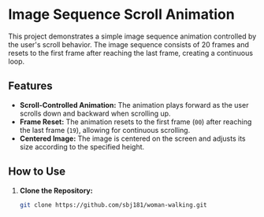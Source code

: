 # Image Sequence Scroll Animation

This project demonstrates a simple image sequence animation controlled by the user's scroll behavior. The image sequence consists of 20 frames and resets to the first frame after reaching the last frame, creating a continuous loop.

## Features

- **Scroll-Controlled Animation:** The animation plays forward as the user scrolls down and backward when scrolling up.
- **Frame Reset:** The animation resets to the first frame (`00`) after reaching the last frame (`19`), allowing for continuous scrolling.
- **Centered Image:** The image is centered on the screen and adjusts its size according to the specified height.

## How to Use

1. **Clone the Repository:**

   ```bash
   git clone https://github.com/sbj181/woman-walking.git
